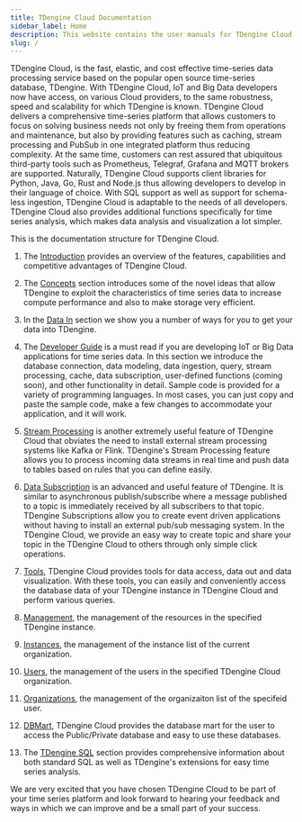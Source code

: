 ```yaml
---
title: TDengine Cloud Documentation
sidebar_label: Home
description: This website contains the user manuals for TDengine Cloud, a fully managed cloud service for industrial big data.
slug: /
---
```

TDengine Cloud, is the fast, elastic, and cost effective time-series data processing service based on the popular open source time-series database, TDengine. With TDengine Cloud, IoT and Big Data developers now have access, on various Cloud providers, to the same robustness, speed and scalability for which TDengine is known. TDengine Cloud delivers a comprehensive time-series platform that allows customers to focus on solving business needs not only by freeing them from operations and maintenance, but also by providing features such as caching, stream processing and PubSub in one integrated platform thus reducing complexity. At the same time, customers can rest assured that ubiquitous third-party tools such as Prometheus, Telegraf, Grafana and MQTT brokers are supported. Naturally, TDengine Cloud supports client libraries for Python, Java, Go, Rust and Node.js thus allowing developers to develop in their language of choice. With SQL support as well as support for schema-less ingestion, TDengine Cloud is adaptable to the needs of all developers. TDengine Cloud also provides additional functions specifically for time series analysis, which makes data analysis and visualization a lot simpler.

This is the documentation structure for TDengine Cloud.

1. The [Introduction](./intro/) provides an overview of the features, capabilities and competitive advantages of TDengine Cloud.

2. The [Concepts](./concept/) section introduces some of the novel ideas that allow TDengine to exploit the characteristics of time series data to increase compute performance and also to make storage very efficient.

3. In the [Data In](./data-in/) section we show you a number of ways for you to get your data into TDengine.

4. The [Developer Guide](./programming/) is a must read if you are developing IoT or Big Data applications for time series data. In this section we introduce the database connection, data modeling, data ingestion, query, stream processing, cache, data subscription, user-defined functions (coming soon), and other functionality in detail. Sample code is provided for a variety of programming languages. In most cases, you can just copy and paste the sample code, make a few changes to accommodate your application, and it will work.

5. [Stream Processing](./stream/) is another extremely useful feature of TDengine Cloud that obviates the need to install external stream processing systems like Kafka or Flink. TDengine's Stream Processing feature allows you to process incoming data streams in real time and push data to tables based on rules that you can define easily.  

6. [Data Subscription](./data-subscription/) is an advanced and useful feature of TDengine. It is similar to asynchronous publish/subscribe where a message published to a topic is immediately received by all subscribers to that topic. TDengine Subscriptions allow you to create event driven applications without having to install an external pub/sub messaging system. In the TDengine Cloud, we provide an easy way to create topic and share your topic in the TDengine Cloud to others through only simple click operations.

7. [Tools](./tools/), TDengine Cloud provides tools for data access, data out and data visualization. With these tools, you can easily and conveniently access the database data of your TDengine instance in TDengine Cloud and perform various queries.

8. [Management](./mgmt/), the management of the resources in the specified TDengine instance.

9. [Instances](./instances/), the management of the instance list of the current organization.

10. [Users](./user-mgmt/), the management of the users in the specified TDengine Cloud organization.

11. [Organizations](./orgs/), the management of the organizaiton list of the specifeid user.

12. [DBMart](./dbmarts/), TDengine Cloud provides the database mart for the user to access the Public/Private database and easy to use these databases.

13. The [TDengine SQL](https://docs.tdengine.com/cloud/tdengine-reference/sql-manual/) section provides comprehensive information about both standard SQL as well as TDengine's extensions for easy time series analysis.

We are very excited that you have chosen TDengine Cloud to be part of your time series platform and look forward to hearing your feedback and ways in which we can improve and be a small part of your success.
